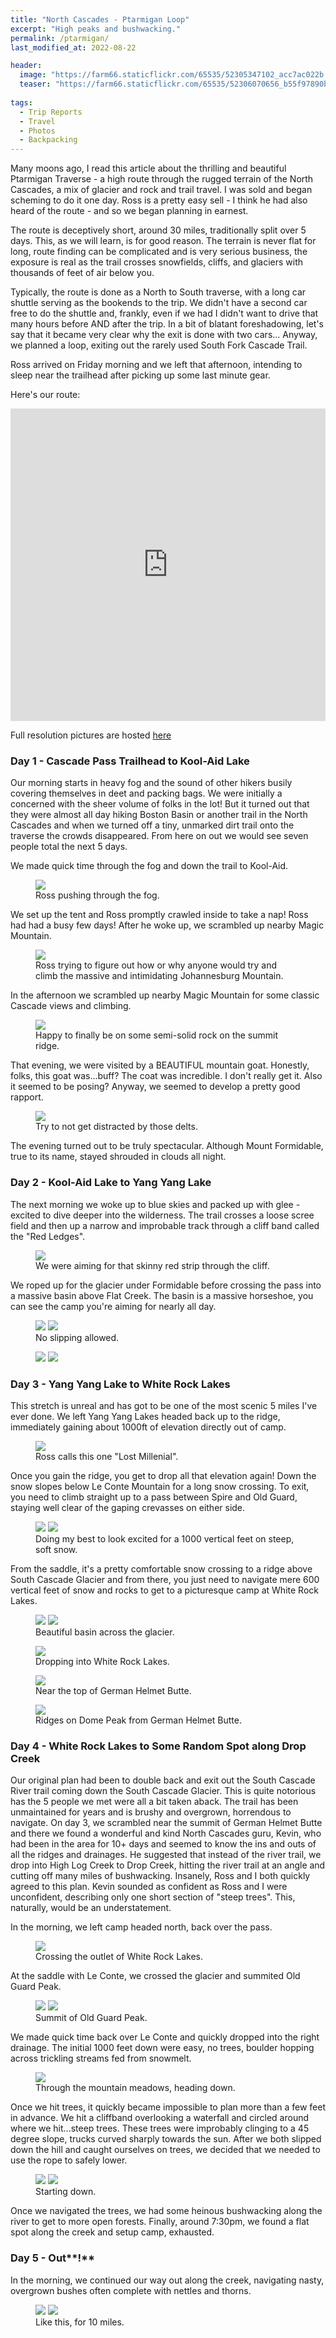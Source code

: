 ```yaml
---
title: "North Cascades - Ptarmigan Loop"
excerpt: "High peaks and bushwacking."
permalink: /ptarmigan/
last_modified_at: 2022-08-22

header:
  image: "https://farm66.staticflickr.com/65535/52305347102_acc7ac022b.jpg"
  teaser: "https://farm66.staticflickr.com/65535/52306070656_b55f97890b.jpg"
  
tags:
  - Trip Reports
  - Travel
  - Photos
  - Backpacking
---
```


Many moons ago, I read this article about the thrilling and beautiful Ptarmigan Traverse - a high route through the rugged terrain of the North Cascades, a mix of glacier and rock and trail travel. I was sold and began scheming to do it one day.
Ross is a pretty easy sell - I think he had also heard of the route - and so we began planning in earnest.

The route is deceptively short, around 30 miles, traditionally split over 5 days. This, as we will learn, is for good reason. 
The terrain is never flat for long, route finding can be complicated and is very serious business, the exposure is real as the trail crosses snowfields, cliffs, and glaciers with thousands of feet of air below you.

Typically, the route is done as a North to South traverse, with a long car shuttle serving as the bookends to the trip. 
We didn't have a second car free to do the shuttle and, frankly, even if we had I didn't want to drive that many hours before AND after the trip. 
In a bit of blatant foreshadowing, let's say that it became very clear why the exit is done with two cars...
Anyway, we planned a loop, exiting out the rarely used South Fork Cascade Trail.

Ross arrived on Friday morning and we left that afternoon, intending to sleep near the trailhead after picking up some last minute gear.

Here's our route:

<p align="center"><iframe style="align-center" width="100%" height="500" src="https://caltopo.com/m/UT5FH" frameborder="0" allow="accelerometer; autoplay; encrypted-media; gyroscope; picture-in-picture" allowfullscreen></iframe></p>

Full resolution pictures are hosted 
<a href="https://flic.kr/s/aHBqjA49JT">here</a>

### Day 1 - Cascade Pass Trailhead to Kool-Aid Lake
Our morning starts in heavy fog and the sound of other hikers busily covering themselves in deet and packing bags. 
We were initially a concerned with the sheer volume of folks in the lot! But it turned out that they were almost all day hiking Boston Basin or another trail in the North Cascades and when we turned off a tiny, unmarked dirt trail onto the traverse the crowds disappeared.
From here on out we would see seven people total the next 5 days.

We made quick time through the fog and down the trail to Kool-Aid. 
<figure>
    <a><img src="https://live.staticflickr.com/65535/52306585814_371df02ce9_o.jpg"></a>
    <figcaption>Ross pushing through the fog.</figcaption>
</figure>

We set up the tent and Ross promptly crawled inside to take a nap! Ross had had a busy few days! After he woke up, we scrambled up nearby Magic Mountain.
<figure>
    <a><img src="https://live.staticflickr.com/65535/52306070916_525ca8721f_o.jpg"></a>
    <figcaption>Ross trying to figure out how or why anyone would try and climb the massive and intimidating Johannesburg Mountain.</figcaption>
</figure>

In the afternoon we scrambled up nearby Magic Mountain for some classic Cascade views and climbing.
<figure>
    <a><img src="https://live.staticflickr.com/65535/52306599960_44f34e674d_o.jpg"></a>
    <figcaption>Happy to finally be on some semi-solid rock on the summit ridge.</figcaption>
</figure>

That evening, we were visited by a BEAUTIFUL mountain goat. Honestly, folks, this goat was...buff? The coat was incredible. I don't really get it. Also it seemed to be posing? 
Anyway, we seemed to develop a pretty good rapport.

<figure>
    <a><img src="https://live.staticflickr.com/65535/52306584769_8d4480f36d_o.jpg"></a>
    <figcaption>Try to not get distracted by those delts.</figcaption>
</figure>

The evening turned out to be truly spectacular. Although Mount Formidable, true to its name, stayed shrouded in clouds all night.

### Day 2 - Kool-Aid Lake to Yang Yang Lake
The next morning we woke up to blue skies and packed up with glee - excited to dive deeper into the wilderness. 
The trail crosses a loose scree field and then up a narrow and improbable track through a cliff band called the "Red Ledges". 
<figure>
    <a><img src="https://live.staticflickr.com/65535/52306585229_a10569a407_o.jpg"></a>
    <figcaption>We were aiming for that skinny red strip through the cliff.</figcaption>
</figure>
We roped up for the glacier under Formidable before crossing the pass into a massive basin above Flat Creek. 
The basin is a massive horseshoe, you can see the camp you're aiming for nearly all day.

<figure class="half" >
    <a><img src="https://live.staticflickr.com/65535/52306531343_faed714787_o.jpg"></a>
    <a><img src="https://live.staticflickr.com/65535/52306599005_3679283cf9_o.jpg"></a>
    <figcaption>No slipping allowed.</figcaption>
</figure>

<figure class="half" >
    <a><img src="https://live.staticflickr.com/65535/52305347152_dbb879a64e_o.jpg"></a>
    <a><img src="https://live.staticflickr.com/65535/52306599745_3e4c2f0ec3_o.jpg"></a>
</figure>

### Day 3 - Yang Yang Lake to White Rock Lakes
This stretch is unreal and has got to be one of the most scenic 5 miles I've ever done. 
We left Yang Yang Lakes headed back up to the ridge, immediately gaining about 1000ft of elevation directly out of camp.

<figure>
    <a><img src="https://live.staticflickr.com/65535/52306584839_f0e97149eb_o.jpg"></a>
    <figcaption>Ross calls this one "Lost Millenial".</figcaption>
</figure>

Once you gain the ridge, you get to drop all that elevation again! Down the snow slopes below Le Conte Mountain for a long snow crossing.
To exit, you need to climb straight up to a pass between Spire and Old Guard, staying well clear of the gaping crevasses on either side.

<figure class="half" >
    <a><img src="https://live.staticflickr.com/65535/52306585784_ab5e61ae32_o.jpg"></a>
    <a><img src="https://live.staticflickr.com/65535/52306531713_069d5f181f_o.jpg"></a>
    <figcaption>Doing my best to look excited for a 1000 vertical feet on steep, soft snow.</figcaption>
</figure>

From the saddle, it's a pretty comfortable snow crossing to a ridge above South Cascade Glacier and from there, 
you just need to navigate mere 600 vertical feet of snow and rocks to get to a picturesque camp at White Rock Lakes.

<figure class="half" >
    <a><img src="https://live.staticflickr.com/65535/52306584899_bf70ac0963_o.jpg"></a>
    <a><img src="https://live.staticflickr.com/65535/52305346427_042f20da59_o.jpg"></a>
    <figcaption>Beautiful basin across the glacier.</figcaption>
</figure>

<figure >
    <a><img src="https://live.staticflickr.com/65535/52306599490_caab0e1c83_o.jpg"></a>
    <figcaption>Dropping into White Rock Lakes.</figcaption>
</figure>

<figure >
    <a><img src="https://live.staticflickr.com/65535/52306531403_263f328c56_o.jpg"></a>
    <figcaption>Near the top of German Helmet Butte.</figcaption>
</figure>


    
<figure>
    <a><img src="https://live.staticflickr.com/65535/52306070626_182a6ac69c_o.jpg"></a>
    <figcaption>Ridges on Dome Peak from German Helmet Butte.</figcaption>
</figure>

### Day 4 - White Rock Lakes to Some Random Spot along Drop Creek
Our original plan had been to double back and exit out the South Cascade River trail coming down the South Cascade Glacier.
This is quite notorious has the 5 people we met were all a bit taken aback. The trail has been unmaintained for years and is brushy and overgrown, horrendous to navigate.
On day 3, we scrambled near the summit of German Helmet Butte and there we found a wonderful and kind North Cascades guru, Kevin, who had been in the area for 10+ days and seemed to know the ins and outs of all the ridges and drainages.
He suggested that instead of the river trail, we drop into High Log Creek to Drop Creek, hitting the river trail at an angle and cutting off many miles of bushwacking. 
Insanely, Ross and I both quickly agreed to this plan. Kevin sounded as confident as Ross and I were unconfident, describing only one short section of "steep trees".
This, naturally, would be an understatement.

In the morning, we left camp headed north, back over the pass. 

<figure>
    <a><img src="https://live.staticflickr.com/65535/52306584929_8c860af6cc_o.jpg"></a>
    <figcaption>Crossing the outlet of White Rock Lakes.</figcaption>
</figure>

At the saddle with Le Conte, we crossed the glacier and summited Old Guard Peak.

<figure class="half" >
    <a><img src="https://live.staticflickr.com/65535/52305346592_9048f2c1be_o.jpg"></a>
    <a><img src="https://live.staticflickr.com/65535/52306531108_65b18ff352_o.jpg"></a>
    <figcaption>Summit of Old Guard Peak.</figcaption>
</figure>

We made quick time back over Le Conte and quickly dropped into the right drainage.
The initial 1000 feet down were easy, no trees, boulder hopping across trickling streams fed from snowmelt.
<figure>
    <a><img src="https://live.staticflickr.com/65535/52306070296_ef764752c1_o.jpg"></a>
    <figcaption>Through the mountain meadows, heading down.</figcaption>
</figure>

Once we hit trees, it quickly became impossible to plan more than a few feet in advance. We hit a cliffband overlooking a waterfall and circled around where we hit...steep trees.
These trees were improbably clinging to a 45 degree slope, trucks curved sharply towards the sun. After we both slipped down the hill and caught ourselves on trees, we decided that we needed to use the rope to safely lower.
<figure class="half">
    <a><img src="https://live.staticflickr.com/65535/52306585204_2624d2620a_o.jpg"></a>
    <a><img src="https://live.staticflickr.com/65535/52306070356_d50649ab59_o.jpg"></a>
    <figcaption>Starting down.</figcaption>
</figure>

Once we navigated the trees, we had some heinous bushwacking along the river to get to more open forests. Finally, around 7:30pm, we found a flat spot along the creek and setup camp, exhausted.

### Day 5 - Out**!**
In the morning, we continued our way out along the creek, navigating nasty, overgrown bushes often complete with nettles and thorns.

<figure class="half">
    <a><img src="https://live.staticflickr.com/65535/52306599605_b4f03226d7_o.jpg"></a>
    <a><img src="https://live.staticflickr.com/65535/52305346292_4ebbeee2fc_o.jpg"></a>
    <figcaption>Like this, for 10 miles.</figcaption>
</figure>

